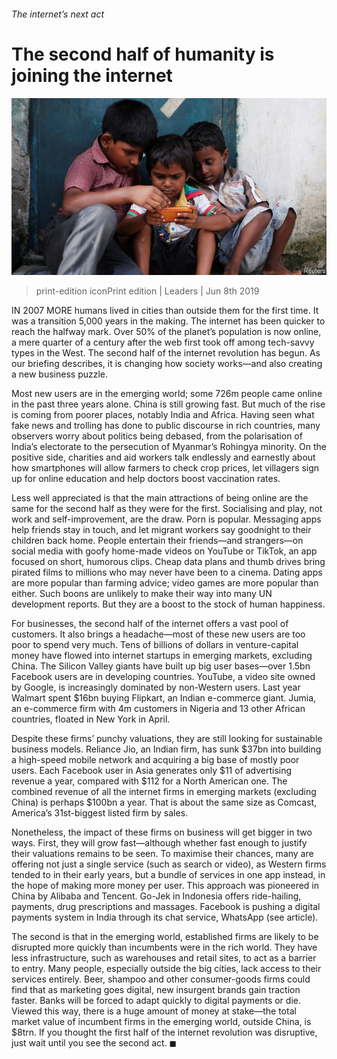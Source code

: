 ###### The internet’s next act

# The second half of humanity is joining the internet 

![image](images/20190608_ldp001_0.jpg) 

> print-edition iconPrint edition | Leaders | Jun 8th 2019 

IN 2007 MORE humans lived in cities than outside them for the first time. It was a transition 5,000 years in the making. The internet has been quicker to reach the halfway mark. Over 50% of the planet’s population is now online, a mere quarter of a century after the web first took off among tech-savvy types in the West. The second half of the internet revolution has begun. As our briefing describes, it is changing how society works—and also creating a new business puzzle. 

Most new users are in the emerging world; some 726m people came online in the past three years alone. China is still growing fast. But much of the rise is coming from poorer places, notably India and Africa. Having seen what fake news and trolling has done to public discourse in rich countries, many observers worry about politics being debased, from the polarisation of India’s electorate to the persecution of Myanmar’s Rohingya minority. On the positive side, charities and aid workers talk endlessly and earnestly about how smartphones will allow farmers to check crop prices, let villagers sign up for online education and help doctors boost vaccination rates. 

Less well appreciated is that the main attractions of being online are the same for the second half as they were for the first. Socialising and play, not work and self-improvement, are the draw. Porn is popular. Messaging apps help friends stay in touch, and let migrant workers say goodnight to their children back home. People entertain their friends—and strangers—on social media with goofy home-made videos on YouTube or TikTok, an app focused on short, humorous clips. Cheap data plans and thumb drives bring pirated films to millions who may never have been to a cinema. Dating apps are more popular than farming advice; video games are more popular than either. Such boons are unlikely to make their way into many UN development reports. But they are a boost to the stock of human happiness. 

For businesses, the second half of the internet offers a vast pool of customers. It also brings a headache—most of these new users are too poor to spend very much. Tens of billions of dollars in venture-capital money have flowed into internet startups in emerging markets, excluding China. The Silicon Valley giants have built up big user bases—over 1.5bn Facebook users are in developing countries. YouTube, a video site owned by Google, is increasingly dominated by non-Western users. Last year Walmart spent $16bn buying Flipkart, an Indian e-commerce giant. Jumia, an e-commerce firm with 4m customers in Nigeria and 13 other African countries, floated in New York in April. 

Despite these firms’ punchy valuations, they are still looking for sustainable business models. Reliance Jio, an Indian firm, has sunk $37bn into building a high-speed mobile network and acquiring a big base of mostly poor users. Each Facebook user in Asia generates only $11 of advertising revenue a year, compared with $112 for a North American one. The combined revenue of all the internet firms in emerging markets (excluding China) is perhaps $100bn a year. That is about the same size as Comcast, America’s 31st-biggest listed firm by sales. 

Nonetheless, the impact of these firms on business will get bigger in two ways. First, they will grow fast—although whether fast enough to justify their valuations remains to be seen. To maximise their chances, many are offering not just a single service (such as search or video), as Western firms tended to in their early years, but a bundle of services in one app instead, in the hope of making more money per user. This approach was pioneered in China by Alibaba and Tencent. Go-Jek in Indonesia offers ride-hailing, payments, drug prescriptions and massages. Facebook is pushing a digital payments system in India through its chat service, WhatsApp (see article). 

The second is that in the emerging world, established firms are likely to be disrupted more quickly than incumbents were in the rich world. They have less infrastructure, such as warehouses and retail sites, to act as a barrier to entry. Many people, especially outside the big cities, lack access to their services entirely. Beer, shampoo and other consumer-goods firms could find that as marketing goes digital, new insurgent brands gain traction faster. Banks will be forced to adapt quickly to digital payments or die. Viewed this way, there is a huge amount of money at stake—the total market value of incumbent firms in the emerging world, outside China, is $8trn. If you thought the first half of the internet revolution was disruptive, just wait until you see the second act. ◼ 


